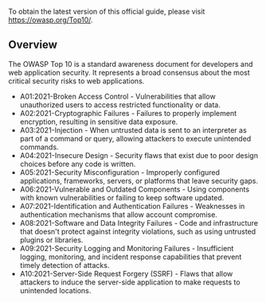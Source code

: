 To obtain the latest version of this official guide, please visit https://owasp.org/Top10/.

## Overview

The OWASP Top 10 is a standard awareness document for developers and web application security. It represents a broad consensus about the most critical security risks to web applications.

- A01:2021-Broken Access Control - Vulnerabilities that allow unauthorized users to access restricted functionality or data.
- A02:2021-Cryptographic Failures - Failures to properly implement encryption, resulting in sensitive data exposure.
- A03:2021-Injection - When untrusted data is sent to an interpreter as part of a command or query, allowing attackers to execute unintended commands.
- A04:2021-Insecure Design - Security flaws that exist due to poor design choices before any code is written.
- A05:2021-Security Misconfiguration - Improperly configured applications, frameworks, servers, or platforms that leave security gaps.
- A06:2021-Vulnerable and Outdated Components - Using components with known vulnerabilities or failing to keep software updated.
- A07:2021-Identification and Authentication Failures - Weaknesses in authentication mechanisms that allow account compromise.
- A08:2021-Software and Data Integrity Failures - Code and infrastructure that doesn't protect against integrity violations, such as using untrusted plugins or libraries.
- A09:2021-Security Logging and Monitoring Failures - Insufficient logging, monitoring, and incident response capabilities that prevent timely detection of attacks.
- A10:2021-Server-Side Request Forgery (SSRF) - Flaws that allow attackers to induce the server-side application to make requests to unintended locations.
